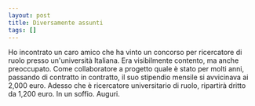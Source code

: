 ```yaml
---
layout: post
title: Diversamente assunti
tags: []
---
```


Ho incontrato un caro amico che ha vinto un concorso per ricercatore di ruolo presso un'università Italiana. Era visibilmente contento, ma anche preoccupato. Come collaboratore a progetto quale è stato per molti anni, passando di contratto in contratto, il suo stipendio mensile si avvicinava ai 2,000 euro. Adesso che è ricercatore universitario di ruolo, ripartirà dritto da 1,200 euro. In un soffio. Auguri.
